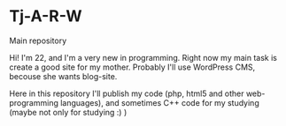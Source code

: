 # Tj-A-R-W
Main repository

Hi! I'm 22, and I'm a very new in programming. 
Right now my main task is create a good site for my mother. Probably I'll use WordPress CMS, becouse she wants blog-site.

Here in this repository I'll publish my code (php, html5 and other web-programming languages), and sometimes C++ code for my studying (maybe not only for studying :) )
